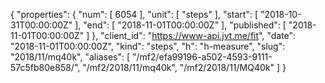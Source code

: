 {
  "properties": {
    "num": [
      6054
    ],
    "unit": [
      "steps"
    ],
    "start": [
      "2018-10-31T00:00:00Z"
    ],
    "end": [
      "2018-11-01T00:00:00Z"
    ],
    "published": [
      "2018-11-01T00:00:00Z"
    ]
  },
  "client_id": "https://www-api.jvt.me/fit",
  "date": "2018-11-01T00:00:00Z",
  "kind": "steps",
  "h": "h-measure",
  "slug": "2018/11/mq40k",
  "aliases": [
    "/mf2/efa99196-a502-4593-9111-57c5fb80e858/",
    "/mf2/2018/11/mq40k",
    "/mf2/2018/11/MQ40k"
  ]
}
